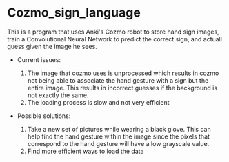 # Cozmo_sign_language

This is a program that uses Anki's Cozmo robot to store hand sign images, train a Convolutional Neural Network to predict the correct sign, and actuall guess given the image he sees.

- Current issues:
    1. The image that cozmo uses is unprocessed which results in cozmo not being able to associate the hand gesture with a sign but the            entire image. This results in incorrect guesses if the background is not exactly the same.
    2. The loading process is slow and not very efficient

- Possible solutions:
    1. Take a new set of pictures while wearing a black glove. This can help find the hand gesture within the image since the pixels that          correspond to the hand gesture will have a low grayscale value.
    2. Find more efficient ways to load the data

